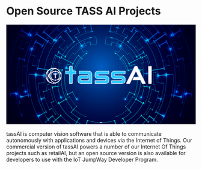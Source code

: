 # Open Source TASS AI Projects

![Open Source TASS AI Projects](images/tass-ai.png)

tassAI is computer vision software that is able to communicate autonomously with applications and devices via the Internet of Things. Our commercial version of tassAI powers a number of our Internet Of Things projects such as retailAI, but an open source version is also available for developers to use with the IoT JumpWay Developer Program.